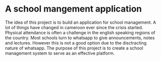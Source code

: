 # A school mangement application
The idea of this project is to build an application for school management. A lot of things have changed in cameroon ever since the crisis started. Physical attendance is often a challenge in the english speaking regions of the country. Most schools turn to whatsapp to give announcements, notes and lectures. However this is not a good option due to the disctracting nature of whatsapp. The purpose of this project is  to create a school management system to serve as an effective platform.